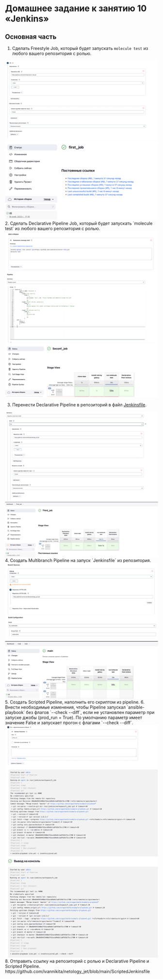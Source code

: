 # Домашнее задание к занятию 10 «Jenkins»

## Основная часть

1. Сделать Freestyle Job, который будет запускать `molecule test` из любого вашего репозитория с ролью.  
<img src="./job1_1.png"/>
<img src="./job1_2.png"/>
2. Сделать Declarative Pipeline Job, который будет запускать `molecule test` из любого вашего репозитория с ролью.
<img src="./job2_1.png"/>
<img src="./job2_2.png"/>
<img src="./job2_3.png"/>

3. Перенести Declarative Pipeline в репозиторий в файл [Jenkinsfile](./Jenkinsfile).
<img src="./job3_1.png"/>
<img src="./job3_2.png"/>
4. Создать Multibranch Pipeline на запуск `Jenkinsfile` из репозитория.
<img src="./job4_1.png"/>
<img src="./job4_2.png"/>
<img src="./job4_3.png"/>
5. Создать Scripted Pipeline, наполнить его скриптом из pipeline.
6. Внести необходимые изменения, чтобы Pipeline запускал `ansible-playbook` без флагов `--check --diff`, если не установлен параметр при запуске джобы (prod_run = True). По умолчанию параметр имеет значение False и запускает прогон с флагами `--check --diff`.
<img src="./job5_1.png"/>
<img src="./job5_2.png"/>
<img src="./job5_3.png"/>
8. Отправить ссылку на репозиторий с ролью и Declarative Pipeline и Scripted Pipeline.  
https://github.com/ivannikita/netology_jet/blob/main/ScriptedJenkinsfile
